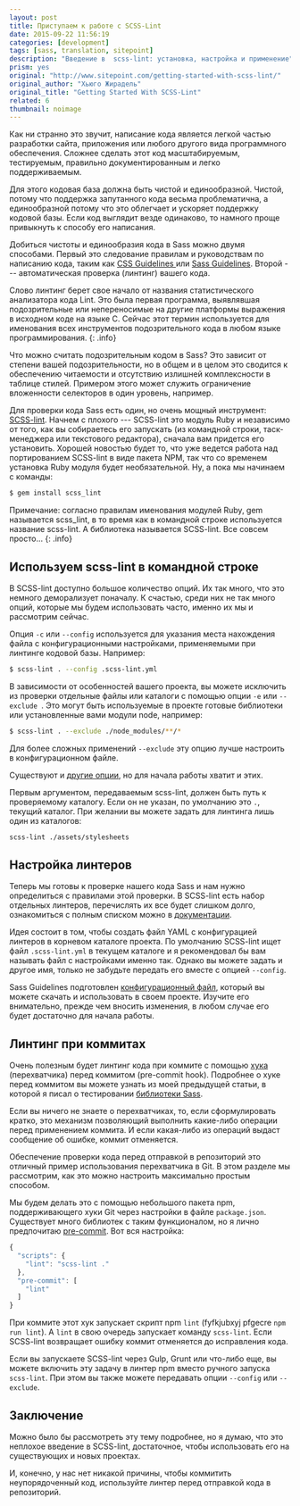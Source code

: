 ```yaml
---
layout: post
title: Приступаем к работе с SCSS-Lint
date: 2015-09-22 11:56:19
categories: [development]
tags: [sass, translation, sitepoint]
description: "Введение в  scss-lint: установка, настройка и применение"
prism: yes
original: "http://www.sitepoint.com/getting-started-with-scss-lint/"
original_author: "Хьюго Жирадель"
original_title: "Getting Started With SCSS-Lint"
related: 6
thumbnail: noimage
---
```

Как ни странно это звучит, написание кода является  легкой частью  разработки сайта, приложения или любого другого вида программного обеспечения. Сложнее сделать этот код масштабируемым, тестируемым, правильно документированным и легко поддерживаемым.

Для этого кодовая база должна быть чистой и единообразной. Чистой, потому что поддержка запутанного кода весьма проблематична, а единообразной потому что это облегчает и ускоряет поддержку кодовой базы. Если код выглядит везде одинаково, то намного проще привыкнуть к способу его написания.

Добиться чистоты и единообразия кода в Sass можно двумя способами. Первый это следование правилам и руководствам по написанию кода, таким как [CSS Guidelines ](http://cssguidelin.es) или [ Sass Guidelines](http://sass-guidelin.es/ru). Второй --- автоматическая проверка (линтинг) вашего кода.

Слово линтинг берет свое начало от названия статистического анализатора кода Lint. Это была первая программа, выявлявшая подозрительные или непереносимые на другие платформы выражения в исходном коде на языке С. Сейчас этот термин используется для именования всех инструментов подозрительного кода в любом языке программирования.
{: .info}

Что можно считать подозрительным кодом в Sass? Это зависит от степени вашей подозрительности, но  в общем и в целом это сводится к обеспечению читаемости и отсутствию излишней комплексности в таблице стилей. Примером этого может служить ограничение вложенности селекторов в один уровень, например.

Для проверки кода Sass есть один, но очень мощный инструмент: [ SCSS-lint](https://github.com/brigade/scss-lint). Начнем с плохого --- SCSS-lint это модуль Ruby и независимо от того, как вы собираетесь его запускать (из командной строки, таск-менеджера или текстового редактора), сначала вам придется его установить. Хорошей новостью будет то, что уже ведется работа над портированием SCSS-lint в виде пакета NPM, так что со временем установка Ruby модуля будет необязательной. Ну, а пока мы начинаем с команды:

```bash
$ gem install scss_lint
```

Примечание: согласно правилам именования модулей Ruby, gem называется scss_lint, в то время как в командной строке используется название scss-lint. А библиотека называется SCSS-lint. Все совсем просто...
{: .info}

## Используем scss-lint  в командной строке

В SCSS-lint доступно большое количество опций. Их так много, что это немного деморализует поначалу. К счастью, среди них не так много опций, которые мы будем использовать часто, именно их мы и рассмотрим сейчас.

Опция `-c` или `--config` используется для  указания места нахождения файла с конфигурационными настройками, применяемыми при линтинге кодовой базы. Например:

```bash
$ scss-lint . --config .scss-lint.yml
```

В зависимости от особенностей вашего проекта, вы можете исключить из проверки отдельные файлы или каталоги с помощью опции `-e` или `--exclude `. Это могут быть используемые в проекте готовые библиотеки или установленные вами модули node, например:

```bash
$ scss-lint . --exclude ./node_modules/**/*
```

Для более сложных применений `--exclude` эту опцию лучше настроить в конфигурационном файле.

Существуют и [другие опции](https://github.com/brigade/scss-lint#usage), но для начала работы хватит и этих.

Первым аргументом, передаваемым scss-lint, должен быть путь  к проверяемому каталогу. Если он не указан, по умолчанию это `.`, текущий каталог. При желании вы можете задать для линтинга лишь один из каталогов:

```bash
scss-lint ./assets/stylesheets
```

## Настройка линтеров

Теперь мы готовы к проверке нашего кода Sass и нам нужно определиться с правилами этой проверки. В SCSS-lint есть набор отдельных линтеров, перечислять их все будет слишком долго,  ознакомиться с полным списком можно в [документации](https://github.com/brigade/scss-lint/blob/master/lib/scss_lint/linter/README.md).

Идея состоит в том, чтобы создать файл YAML с конфигурацией линтеров в корневом каталоге проекта. По умолчанию SCSS-lint ищет файл `.scss-lint.yml` в текущем каталоге и я рекомендовал бы вам называть файл с настройками именно так. Однако вы можете задать и другое имя, только не забудьте передать его вместе с опцией `--config`.

Sass Guidelines подготовлен [конфигурационный файл](http://sass-guidelin.es/#scss-lint), который вы можете скачать и использовать в своем проекте. Изучите его внимательно, прежде чем вносить изменения, в любом случае его будет достаточно для начала работы.

## Линтинг при коммитах

Очень полезным будет линтинг кода при коммите с помощью [хука](https://git-scm.com/book/ru/v1/%D0%9D%D0%B0%D1%81%D1%82%D1%80%D0%BE%D0%B9%D0%BA%D0%B0-Git-%D0%9F%D0%B5%D1%80%D0%B5%D1%85%D0%B2%D0%B0%D1%82%D1%87%D0%B8%D0%BA%D0%B8-%D0%B2-Git) (перехватчика) перед коммитом (pre-commit hook). Подробнее о хуке перед коммитом вы можете узнать из моей предыдущей статьи, в которой я писал о тестировании [библиотеки Sass](http://www.sitepoint.com/getting-started-with-scss-lint/#).

Если вы ничего не знаете о перехватчиках, то, если сформулировать кратко, это механизм позволяющий выполнить какие-либо операции перед применением коммита. И если какая-либо из операций выдаст сообщение об ошибке, коммит отменяется.

Обеспечение проверки кода перед отправкой в репозиторий это отличный пример использования перехватчика в Git. В этом разделе мы рассмотрим, как это можно настроить максимально простым способом.

Мы будем делать это с помощью небольшого пакета npm, поддерживающего хуки Git через настройки в файле `package.json`. Существует много библиотек с таким функционалом, но я лично предпочитаю [ pre-commit](https://github.com/nlf/precommit-hook). Вот вся настройка:

```javascript
{
  "scripts": {
    "lint": "scss-lint ."
  },
  "pre-commit": [
    "lint"
  ]
}
```

При коммите этот хук запускает скрипт npm `lint` (fyfkjubxyj pfgecre `npm run lint`). А `lint` в свою очередь запускает команду `scss-lint`. Если SCSS-lint возвращает ошибку коммит отменяется до исправления кода.

Если вы запускаете SCSS-lint через Gulp, Grunt или что-либо еще, вы можете включить эту задачу в линтер npm вместо ручного запуска `scss-lint`. При этом вы также можете передавать опции `--config` или `--exclude`.

## Заключение

Можно было бы рассмотреть эту тему подробнее, но я думаю, что это неплохое  введение в SCSS-lint, достаточное, чтобы использовать его на существующих и новых проектах.

И, конечно, у нас нет никакой причины, чтобы коммитить неупорядоченный код, используйте линтер перед отправкой кода в репозиторий.
